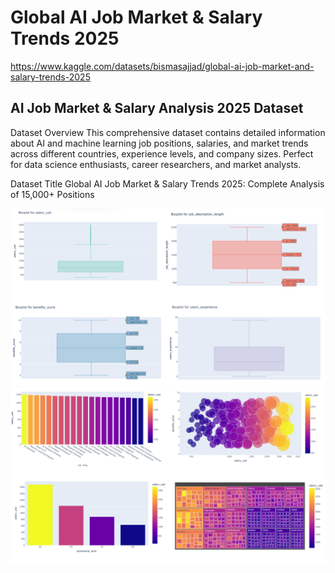 # Global AI Job Market & Salary Trends 2025

https://www.kaggle.com/datasets/bismasajjad/global-ai-job-market-and-salary-trends-2025

## AI Job Market & Salary Analysis 2025 Dataset
Dataset Overview
This comprehensive dataset contains detailed information about AI and machine learning job positions, salaries, and market trends across different countries, experience levels, and company sizes. Perfect for data science enthusiasts, career researchers, and market analysts.

Dataset Title
Global AI Job Market & Salary Trends 2025: Complete Analysis of 15,000+ Positions

![Alt text](boxplots.png)
![Alt text](graphs.png)
